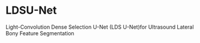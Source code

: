 # LDSU-Net
Light-Convolution Dense Selection U-Net (LDS U-Net)for Ultrasound Lateral Bony Feature Segmentation
